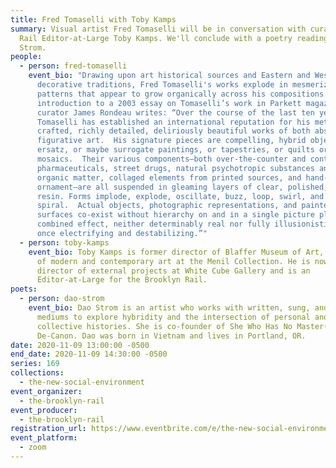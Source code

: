 ```yaml
---
title: Fred Tomaselli with Toby Kamps
summary: Visual artist Fred Tomaselli will be in conversation with curator and
  Rail Editor-at-Large Toby Kamps. We'll conclude with a poetry reading from Dao
  Strom.
people:
  - person: fred-tomaselli
    event_bio: "Drawing upon art historical sources and Eastern and Western
      decorative traditions, Fred Tomaselli's works explode in mesmerizing
      patterns that appear to grow organically across his compositions.  In the
      introduction to a 2003 essay on Tomaselli’s work in Parkett magazine,
      curator James Rondeau writes: “Over the course of the last ten years, Fred
      Tomaselli has established an international reputation for his meticulously
      crafted, richly detailed, deliriously beautiful works of both abstract and
      figurative art.  His signature pieces are compelling, hybrid objects:
      ersatz, or maybe surrogate paintings, or tapestries, or quilts or
      mosaics.  Their various components—both over-the-counter and controlled
      pharmaceuticals, street drugs, natural psychotropic substances and other
      organic matter, collaged elements from printed sources, and hand-painted
      ornament—are all suspended in gleaming layers of clear, polished, hard
      resin. Forms implode, explode, oscillate, buzz, loop, swirl, and
      spiral.  Actual objects, photographic representations, and painted
      surfaces co-exist without hierarchy on and in a single picture plane.  The
      combined effect, neither determinably real nor fully illusionistic, is at
      once electrifying and destabilizing.”"
  - person: toby-kamps
    event_bio: Toby Kamps is former director of Blaffer Museum of Art, and curator
      of modern and contemporary art at the Menil Collection. He is now the
      director of external projects at White Cube Gallery and is an
      Editor-at-Large for the Brooklyn Rail.
poets:
  - person: dao-strom
    event_bio: Dao Strom is an artist who works with written, sung, and visual
      mediums to explore hybridity and the intersection of personal and
      collective histories. She is co-founder of She Who Has No Master(s) and
      De-Canon. Dao was born in Vietnam and lives in Portland, OR.
date: 2020-11-09 13:00:00 -0500
end_date: 2020-11-09 14:30:00 -0500
series: 169
collections:
  - the-new-social-environment
event_organizer:
  - the-brooklyn-rail
event_producer:
  - the-brooklyn-rail
registration_url: https://www.eventbrite.com/e/the-new-social-environment-169-fred-tomaselli-tickets-128032471569
event_platform:
  - zoom
---
```

